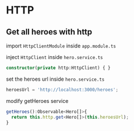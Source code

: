 # HTTP

## Get all heroes with http

import `HttpClientModule` inside `app.module.ts`

inject `HttpClient` inside `hero.service.ts`
```typescript
constructor(private http:HttpClient) { }
```

set the heroes url inside `hero.service.ts`
```typescript
heroesUrl = 'http://localhost:3000/heroes';
```

modify getHeroes service 
```typescript
getHeroes():Observable<Hero[]>{
  return this.http.get<Hero[]>(this.heroesUrl);
}
```